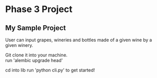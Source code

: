 # Phase 3 Project

## My Sample Project

User can input grapes, wineries and bottles made of a given wine by a given winery.

Git clone it into your machine.  
run 'alembic upgrade head'

cd into lib
run 'python cli.py' to get started!